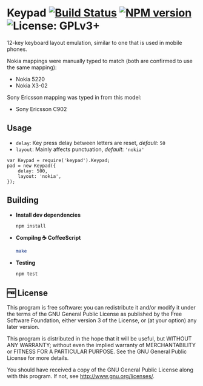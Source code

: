# Keypad  [![Build Status](https://travis-ci.org/muchweb/keypad.svg)](https://travis-ci.org/muchweb/keypad) [![NPM version](https://badge.fury.io/js/keypad.svg)](http://badge.fury.io/js/keypad) ![License: GPLv3+](http://img.shields.io/badge/license-GPLv3%2B-brightgreen.svg)

12-key keyboard layout emulation, similar to one that is used in mobile phones.

Nokia mappings were manually typed to match (both are confirmed to use the same mapping):

 - Nokia 5220
 - Nokia X3-02

Sony Ericsson mapping was typed in from this model:

 - Sony Ericsson C902

## Usage

 - `delay`: Key press delay between letters are reset, *default*: `50`
 - `layout`: Mainly affects punctuation, *default*: `'nokia'`

```
var Keypad = require('keypad').Keypad;
pad = new Keypad({
    delay: 500,
    layout: 'nokia',
});
```

## Building

 - **Install dev dependencies**
    ```bash
    npm install
    ```

 - **Compilng :coffee: CoffeeScript**
    ```bash
    make
    ```

 - **Testing**
    ```bash
    npm test
    ```

## :free: License

This program is free software: you can redistribute it and/or modify
it under the terms of the GNU General Public License as published by
the Free Software Foundation, either version 3 of the License, or
(at your option) any later version.

This program is distributed in the hope that it will be useful,
but WITHOUT ANY WARRANTY; without even the implied warranty of
MERCHANTABILITY or FITNESS FOR A PARTICULAR PURPOSE.  See the
GNU General Public License for more details.

You should have received a copy of the GNU General Public License
along with this program.  If not, see <http://www.gnu.org/licenses/>.

